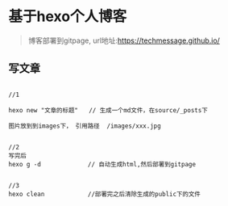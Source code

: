 # 基于hexo个人博客

> 博客部署到gitpage, url地址:https://techmessage.github.io/

## 写文章

```

//1

hexo new "文章的标题"   // 生成一个md文件，在source/_posts下

图片放到到images下， 引用路径  /images/xxx.jpg


//2 
写完后
hexo g -d             // 自动生成html,然后部署到gitpage


//3 
hexo clean            //部署完之后清除生成的public下的文件


```